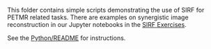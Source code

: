This folder contains simple scripts demonstrating the use of SIRF for
PETMR related tasks. There are examples on synergistic image reconstruction
in  our Jupyter notebooks in the [SIRF Exercises](https://github.com/SyneRBI/SIRF-Exercises/#readme).

See the [Python/README](../README.md) for instructions.
